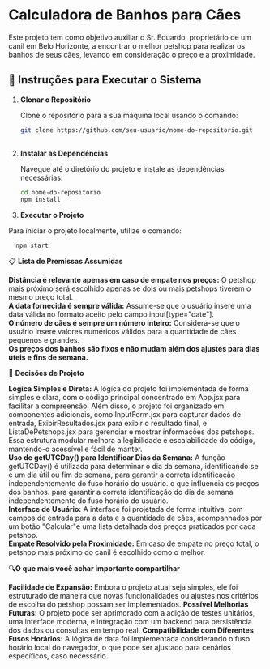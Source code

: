 # Calculadora de Banhos para Cães

Este projeto tem como objetivo auxiliar o Sr. Eduardo, proprietário de um canil em Belo Horizonte, a encontrar o melhor petshop para realizar os banhos de seus cães, levando em consideração o preço e a proximidade.

## 🚀 Instruções para Executar o Sistema

1. **Clonar o Repositório**
   
   Clone o repositório para a sua máquina local usando o comando:

   ```bash
   git clone https://github.com/seu-usuario/nome-do-repositorio.git
 
2. **Instalar as Dependências**

    Navegue até o diretório do projeto e instale as dependências necessárias:

   ```bash
   cd nome-do-repositorio
   npm install

3. **Executar o Projeto**

Para iniciar o projeto localmente, utilize o comando:

      npm start


📋 **Lista de Premissas Assumidas**

**Distância é relevante apenas em caso de empate nos preços:** O petshop mais próximo será escolhido apenas se dois ou mais petshops tiverem o mesmo preço total.<br>
**A data fornecida é sempre válida:** Assume-se que o usuário insere uma data válida no formato aceito pelo campo input[type="date"].<br>
**O número de cães é sempre um número inteiro:** Considera-se que o usuário insere valores numéricos válidos para a quantidade de cães pequenos e grandes.<br>
**Os preços dos banhos são fixos e não mudam além dos ajustes para dias úteis e fins de semana.**

🧠 **Decisões de Projeto**

**Lógica Simples e Direta:** A lógica do projeto foi implementada de forma simples e clara, com o código principal concentrado em App.jsx para facilitar a compreensão.
  Além disso, o projeto foi organizado em componentes adicionais, como InputForm.jsx para capturar dados de entrada, ExibirResultados.jsx para exibir o resultado final, e ListaDePetshops.jsx para gerenciar e mostrar informações dos petshops.
  Essa estrutura modular melhora a legibilidade e escalabilidade do código, mantendo-o acessível e fácil de manter.<br>
**Uso de getUTCDay() para Identificar Dias da Semana:** A função getUTCDay() é utilizada para determinar o dia da semana, identificando se é um dia útil ou fim de semana, para garantir a correta identificação independentemente do fuso horário do usuário. o que influencia os preços dos banhos. para garantir a correta identificação do dia da semana independentemente do fuso horário do usuário.<br>
**Interface de Usuário:** A interface foi projetada de forma intuitiva, com campos de entrada para a data e a quantidade de cães, acompanhados por um botão "Calcular"e uma lista detalhada dos preços praticados por cada petshop. <br>
**Empate Resolvido pela Proximidade:** Em caso de empate no preço total, o petshop mais próximo do canil é escolhido como o melhor.<br>

🔍**O que mais você achar importante compartilhar**

**Facilidade de Expansão:** Embora o projeto atual seja simples, ele foi estruturado de maneira que novas funcionalidades ou ajustes nos critérios de escolha do petshop possam ser implementados.
**Possível Melhorias Futuras:** O projeto pode ser aprimorado com a adição de testes unitários, uma interface moderna, e integração com um backend para persistência dos dados ou consultas em tempo real.
**Compatibilidade com Diferentes Fusos Horários:** A lógica de data foi implementada considerando o fuso horário local do navegador, o que pode ser ajustado para cenários específicos, caso necessário.




